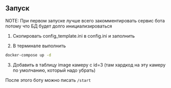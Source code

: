 ## Запуск

NOTE: При первом запуске лучше всего закомментировать сервис бота потому что БД будет долго инициализироваться

1. Скопировать config_template.ini в config.ini и заполнить

2. В терминале выполнить
```bash
docker-compose up -d
```

3. Добавить в таблицу image камеру с id=3 (там хардкод на эту камеру по умолчанию, который надо убрать)

После этого боту можно писать `/start`
